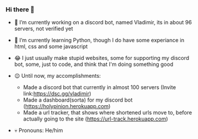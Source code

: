 ### Hi there 👋

<!-- **KING7077/KING7077** is a ✨ _special_ ✨ repository because its `README.md` (this file) appears on your GitHub profile. -->

<!-- Here are some ideas to get you started: -->

- 🔭 I’m currently working on a discord bot, named Vladimir, its in about 96 servers, not verified yet
- 🌱 I’m currently learning Python, though I do have some experiance in html, css and some javascript
- 😂 I just usually make stupid websites, some for supporting my discord bot, some, just to code, and think that I'm doing something good
- 😉 Until now, my accomplishments:
    - Made a discord bot that currently in almost 100 servers (Invite link:https://dsc.gg/vladimir)
    - Made a dashboard(sorta) for my discord bot (https://holypinion.herokuapp.com)
    - Made a url tracker, that shows where shortened urls move to, before actually going to the site (https://url-track.herokuapp.com)

- 💀 Pronouns: He/him

